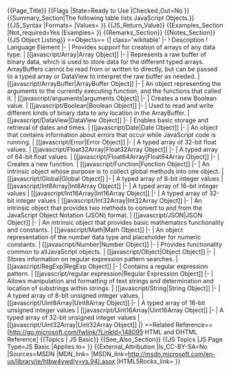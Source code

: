 {{Page_Title}}
{{Flags
|State=Ready to Use
|Checked_Out=No
}}
{{Summary_Section|The following table lists JavaScript Objects.}}
{{JS_Syntax
|Formats=
|Values=
}}
{{JS_Return_Value}}
{{Examples_Section
|Not_required=Yes
|Examples=
}}
{{Remarks_Section}}
{{Notes_Section}}
{{JS Object Listing}}
==Objects==
{| class='wikitable'
|-
! Description
! Language Element
|-
| Provides support for creation of arrays of any data type.
| [[javascript/Array|Array Object]]
|-
| Represents a raw buffer of binary data, which is used to store data for the different typed arrays. ArrayBuffers cannot be read from or written to directly, but can be passed to a typed array or DataView to interpret the raw buffer as needed.
| [[javascript/ArrayBuffer|ArrayBuffer Object]]
|-
| An object representing the arguments to the currently executing function, and the functions that called it.
| [[javascript/arguments|arguments Object]]
|-
| Creates a new Boolean value.
| [[javascript/Boolean|Boolean Object]]
|-
| Used to read and write different kinds of binary data to any location in the ArrayBuffer.
| [[javascript/DataView|DataView Object]]
|-
| Enables basic storage and retrieval of dates and times.
| [[javascript/Date|Date Object]]
|-
| An object that contains information about errors that occur while JavaScript code is running.
| [[javascript/Error|Error Object]]
|-
| A typed array of 32-bit float values.
| [[javascript/Float32Array|Float32Array Object]]
|-
| A typed array of 64-bit float values.
| [[javascript/Float64Array|Float64Array Object]]
|-
| Creates a new function.
| [[javascript/Function|Function Object]]
|-
| An intrinsic object whose purpose is to collect global methods into one object.
| [[javascript/Global|Global Object]]
|-
| A typed array of 8-bit integer values
| [[javascript/Int8Array|Int8Array Object]]
|-
| A typed array of 16-bit integer values
| [[javascript/Int16Array|Int16Array Object]]
|-
| A typed array of 32-bit integer values
| [[javascript/Int32Array|Int32Array Object]]
|-
| An intrinsic object that provides two methods to convert to and from the JavaScript Object Notation (JSON) format.
| [[javascript/JSON|JSON Object]]
|-
| An intrinsic object that provides basic mathematics functionality and constants.
| [[javascript/Math|Math Object]]
|-
| An object representation of the number data type and placeholder for numeric constants.
| [[javascript/Number|Number Object]]
|-
| Provides functionality common to allJavaScript objects.
| [[javascript/Object|Object Object]]
|-
| Stores information on regular expression pattern searches.
| [[javascript/RegExp|RegExp Object]]
|-
| Contains a regular expression pattern.
| [[javascript/regular expression|Regular Expression Object]]
|-
| Allows manipulation and formatting of text strings and determination and location of substrings within strings.
| [[javascript/String|String Object]]
|-
| A typed array of 8-bit unsigned integer values,
| [[javascript/Uint8Array|Uint8Array Object]]
|-
| A typed array of 16-bit unsigned integer values
| [[javascript/Uint16Array|Uint16Array Object]]
|-
| A typed array of 32-bit unsigned integer values
| [[javascript/Uint32Array|Uint32Array Object]]
|}
==Related Reference==
[http://go.microsoft.com/fwlink/?LinkId=148095 HTML and DHTML Reference]
{{Topics | JS Basic}}
{{See_Also_Section}}
{{JS Topics
|JS Page Type=JS Basic
|Applies to=
}}
{{External_Attribution
|Is_CC-BY-SA=No
|Sources=MSDN
|MDN_link=
|MSDN_link=http://msdn.microsoft.com/en-us/library/ie/htbw4ywd(v=vs.94).aspx
|HTML5Rocks_link=
}}